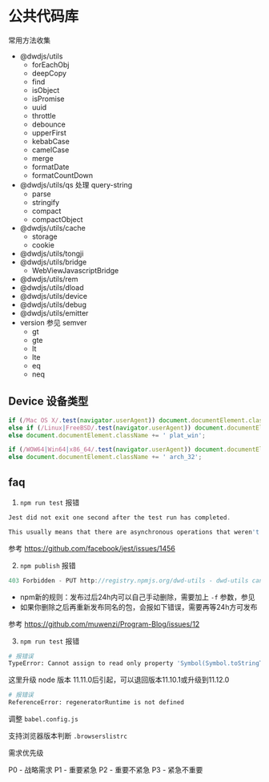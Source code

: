 # 公共代码库

常用方法收集

- @dwdjs/utils
  - forEachObj
  - deepCopy
  - find
  - isObject
  - isPromise
  - uuid
  - throttle
  - debounce
  - upperFirst
  - kebabCase
  - camelCase
  - merge
  - formatDate
  - formatCountDown
- @dwdjs/utils/qs 处理 query-string
  - parse
  - stringify
  - compact
  - compactObject
- @dwdjs/utils/cache
  - storage
  - cookie
- @dwdjs/utils/tongji
- @dwdjs/utils/bridge
  - WebViewJavascriptBridge
- @dwdjs/utils/rem
- @dwdjs/utils/dload
- @dwdjs/utils/device
- @dwdjs/utils/debug
- @dwdjs/utils/emitter
- version 参见 semver
  - gt
  - gte
  - lt
  - lte
  - eq
  - neq


## Device 设备类型

```js
if (/Mac OS X/.test(navigator.userAgent)) document.documentElement.className += ' plat_osx';
else if (/Linux|FreeBSD/.test(navigator.userAgent)) document.documentElement.className += ' plat_linux';
else document.documentElement.className += ' plat_win';

if (/WOW64|Win64|x86_64/.test(navigator.userAgent)) document.documentElement.className += ' arch_64';
else document.documentElement.className += ' arch_32';
```

## faq

1. `npm run test` 报错

```js
Jest did not exit one second after the test run has completed.

This usually means that there are asynchronous operations that weren't stopped in your tests. Consider running Jest with `--detectOpenHandles` to troubleshoot this issue.
```

参考 https://github.com/facebook/jest/issues/1456

2. `npm publish` 报错

```js
403 Forbidden - PUT http://registry.npmjs.org/dwd-utils - dwd-utils cannot be republished until 24 hours have passed.
```

- npm新的规则：发布过后24h内可以自己手动删除，需要加上 `-f` 参数，参见
- 如果你删除之后再重新发布同名的包，会报如下错误，需要再等24h方可发布

参考 https://github.com/muwenzi/Program-Blog/issues/12

3. `npm run test` 报错

```bash
# 报错误
TypeError: Cannot assign to read only property 'Symbol(Symbol.toStringTag)' of object '#<process>'
```

这里升级 node 版本 11.11.0后引起，可以退回版本11.10.1或升级到11.12.0

```bash
# 报错误
ReferenceError: regeneratorRuntime is not defined
```

调整 `babel.config.js`

支持浏览器版本判断 `.browserslistrc`

需求优先级

P0 - 战略需求
P1 - 重要紧急
P2 - 重要不紧急
P3 - 紧急不重要
